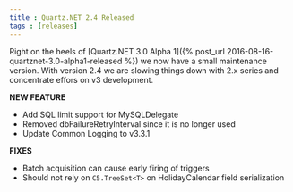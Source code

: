 ```yaml
---
title : Quartz.NET 2.4 Released
tags : [releases]
---
```


Right on the heels of [Quartz.NET 3.0 Alpha 1]({% post_url 2016-08-16-quartznet-3.0-alpha1-released %}) we now have
a small maintenance version. With version 2.4 we are slowing things down with 2.x series and concentrate effors on v3 development.

__NEW FEATURE__

* Add SQL limit support for MySQLDelegate
* Removed dbFailureRetryInterval since it is no longer used 
* Update Common Logging to v3.3.1 

__FIXES__

* Batch acquisition can cause early firing of triggers
* Should not rely on `C5.TreeSet<T>` on HolidayCalendar field serialization

<Download />
